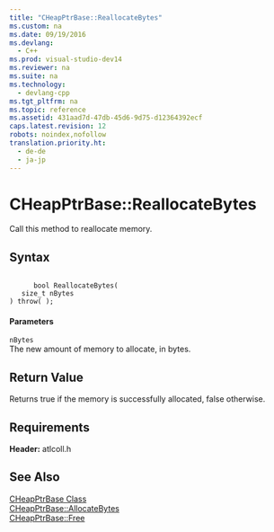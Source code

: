 ```yaml
---
title: "CHeapPtrBase::ReallocateBytes"
ms.custom: na
ms.date: 09/19/2016
ms.devlang: 
  - C++
ms.prod: visual-studio-dev14
ms.reviewer: na
ms.suite: na
ms.technology: 
  - devlang-cpp
ms.tgt_pltfrm: na
ms.topic: reference
ms.assetid: 431aad7d-47db-45d6-9d75-d12364392ecf
caps.latest.revision: 12
robots: noindex,nofollow
translation.priority.ht: 
  - de-de
  - ja-jp
---
```

# CHeapPtrBase::ReallocateBytes
Call this method to reallocate memory.  
  
## Syntax  
  
```  
  
      bool ReallocateBytes(  
   size_t nBytes   
) throw( );  
```  
  
#### Parameters  
 `nBytes`  
 The new amount of memory to allocate, in bytes.  
  
## Return Value  
 Returns true if the memory is successfully allocated, false otherwise.  
  
## Requirements  
 **Header:** atlcoll.h  
  
## See Also  
 [CHeapPtrBase Class](../vs140/CHeapPtrBase-Class.md)   
 [CHeapPtrBase::AllocateBytes](../vs140/CHeapPtrBase--AllocateBytes.md)   
 [CHeapPtrBase::Free](../vs140/CHeapPtrBase--Free.md)
